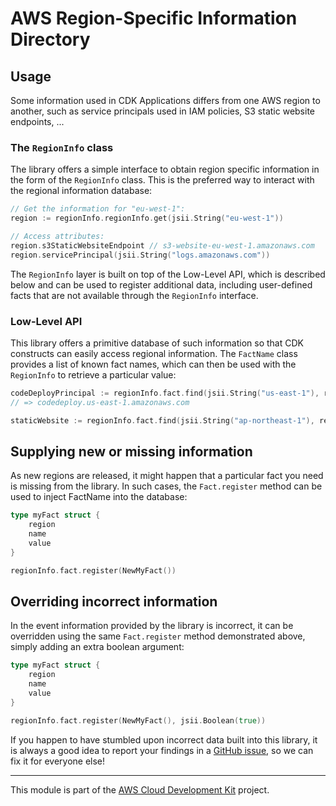 # AWS Region-Specific Information Directory

## Usage

Some information used in CDK Applications differs from one AWS region to
another, such as service principals used in IAM policies, S3 static website
endpoints, ...

### The `RegionInfo` class

The library offers a simple interface to obtain region specific information in
the form of the `RegionInfo` class. This is the preferred way to interact with
the regional information database:

```go
// Get the information for "eu-west-1":
region := regionInfo.regionInfo.get(jsii.String("eu-west-1"))

// Access attributes:
region.s3StaticWebsiteEndpoint // s3-website-eu-west-1.amazonaws.com
region.servicePrincipal(jsii.String("logs.amazonaws.com"))
```

The `RegionInfo` layer is built on top of the Low-Level API, which is described
below and can be used to register additional data, including user-defined facts
that are not available through the `RegionInfo` interface.

### Low-Level API

This library offers a primitive database of such information so that CDK
constructs can easily access regional information. The `FactName` class provides
a list of known fact names, which can then be used with the `RegionInfo` to
retrieve a particular value:

```go
codeDeployPrincipal := regionInfo.fact.find(jsii.String("us-east-1"), regionInfo.factName.servicePrincipal(jsii.String("codedeploy.amazonaws.com")))
// => codedeploy.us-east-1.amazonaws.com

staticWebsite := regionInfo.fact.find(jsii.String("ap-northeast-1"), regionInfo.factName_S3_STATIC_WEBSITE_ENDPOINT())
```

## Supplying new or missing information

As new regions are released, it might happen that a particular fact you need is
missing from the library. In such cases, the `Fact.register` method can be used
to inject FactName into the database:

```go
type myFact struct {
	region
	name
	value
}

regionInfo.fact.register(NewMyFact())
```

## Overriding incorrect information

In the event information provided by the library is incorrect, it can be
overridden using the same `Fact.register` method demonstrated above, simply
adding an extra boolean argument:

```go
type myFact struct {
	region
	name
	value
}

regionInfo.fact.register(NewMyFact(), jsii.Boolean(true))
```

If you happen to have stumbled upon incorrect data built into this library, it
is always a good idea to report your findings in a [GitHub issue](https://github.com/aws/aws-cdk/issues), so we can fix
it for everyone else!

---


This module is part of the [AWS Cloud Development Kit](https://github.com/aws/aws-cdk) project.
